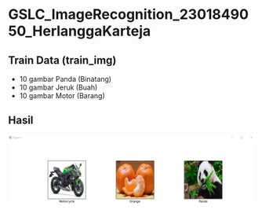 # GSLC_ImageRecognition_2301849050_HerlanggaKarteja

## Train Data (train_img)
- 10 gambar Panda (Binatang)
- 10 gambar Jeruk (Buah)
- 10 gambar Motor (Barang)

## Hasil
![Hasil Train](./result.png)